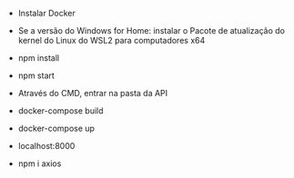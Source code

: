 * Instalar Docker

* Se a versão do Windows for Home:
instalar o Pacote de atualização do kernel do Linux do WSL2 para computadores x64

* npm install

* npm start

* Através do CMD, entrar na pasta da API

* docker-compose build

* docker-compose up

* localhost:8000

* npm i axios
